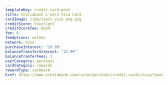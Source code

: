 ```yaml
---
templateKey: credit-card-post
title: Scotiabank L'earn Visa Card
cardImage: /img/learn_visa_eng.png
creditScore: Excellent
creditScoreTwo: Good
fee: 0
feeOptions: nofees
network: Visa
purchaseInterest: "19.99"
balanceTransferInterest: "22.99"
balanceTranferFees: 1
userCategory: personal
cardCategory: rewards
rewardType: cashback
href: https://www.scotiabank.com/ca/en/personal/credit-cards/visa/learn-student-card.html
---
```

